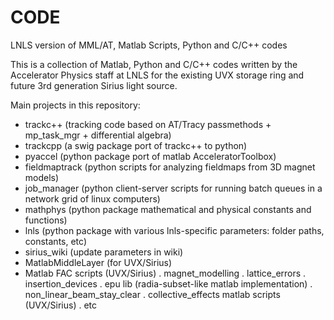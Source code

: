 CODE
====

LNLS version of MML/AT, Matlab Scripts, Python and C/C++ codes

This is a collection of Matlab, Python and C/C++ codes written by the Accelerator Physics staff at LNLS for
the existing UVX storage ring and future 3rd generation Sirius light source.

Main projects in this repository:

- trackc++ (tracking code based on AT/Tracy passmethods + mp_task_mgr + differential algebra)
- trackcpp (a swig package port of trackc++ to python)
- pyaccel (python package port of matlab AcceleratorToolbox)
- fieldmaptrack (python scripts for analyzing fieldmaps from 3D magnet models)
- job_manager (python client-server scripts for running batch queues in a network grid of linux computers)
- mathphys (python package mathematical and physical constants and functions)
- lnls (python package with various lnls-specific parameters: folder paths, constants, etc)
- sirius_wiki (update parameters in wiki)
- MatlabMiddleLayer (for UVX/Sirius)
- Matlab FAC scripts (UVX/Sirius)
    . magnet_modelling
    . lattice_errors
    . insertion_devices
    . epu lib (radia-subset-like matlab implementation)
    . non_linear_beam_stay_clear
    . collective_effects matlab scripts (UVX/Sirius)
    . etc
